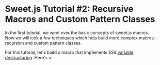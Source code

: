 
# Sweet.js Tutorial #2: Recursive Macros and Custom Pattern Classes

In the first tutorial, we went over the basic concepts of sweet.js macros. Now we will look a few techniques which help build more complex macros: recursion and custom pattern classes.

For this tutorial, let's build a macro that implements ES6 [variable destructuring](http://wiki.ecmascript.org/doku.php?id=harmony:destructuring). Here's a

